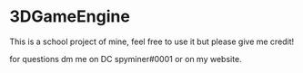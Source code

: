 # 3DGameEngine
This is a school project of mine, feel free to use it but please give me credit!

for questions dm me on DC spyminer#0001 or on my website.
